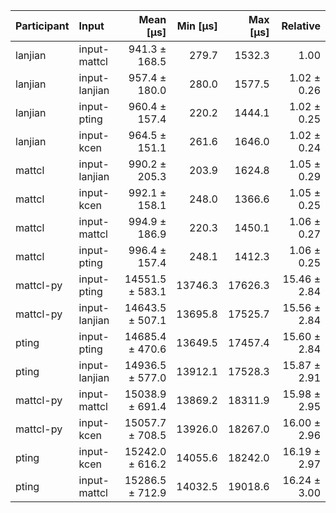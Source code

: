 | Participant | Input | Mean [µs] | Min [µs] | Max [µs] | Relative |
|:---|:---|---:|---:|---:|---:|
| lanjian | input-mattcl | 941.3 ± 168.5 | 279.7 | 1532.3 | 1.00 |
| lanjian | input-lanjian | 957.4 ± 180.0 | 280.0 | 1577.5 | 1.02 ± 0.26 |
| lanjian | input-pting | 960.4 ± 157.4 | 220.2 | 1444.1 | 1.02 ± 0.25 |
| lanjian | input-kcen | 964.5 ± 151.1 | 261.6 | 1646.0 | 1.02 ± 0.24 |
| mattcl | input-lanjian | 990.2 ± 205.3 | 203.9 | 1624.8 | 1.05 ± 0.29 |
| mattcl | input-kcen | 992.1 ± 158.1 | 248.0 | 1366.6 | 1.05 ± 0.25 |
| mattcl | input-mattcl | 994.9 ± 186.9 | 220.3 | 1450.1 | 1.06 ± 0.27 |
| mattcl | input-pting | 996.4 ± 157.4 | 248.1 | 1412.3 | 1.06 ± 0.25 |
| mattcl-py | input-pting | 14551.5 ± 583.1 | 13746.3 | 17626.3 | 15.46 ± 2.84 |
| mattcl-py | input-lanjian | 14643.5 ± 507.1 | 13695.8 | 17525.7 | 15.56 ± 2.84 |
| pting | input-pting | 14685.4 ± 470.6 | 13649.5 | 17457.4 | 15.60 ± 2.84 |
| pting | input-lanjian | 14936.5 ± 577.0 | 13912.1 | 17528.3 | 15.87 ± 2.91 |
| mattcl-py | input-mattcl | 15038.9 ± 691.4 | 13869.2 | 18311.9 | 15.98 ± 2.95 |
| mattcl-py | input-kcen | 15057.7 ± 708.5 | 13926.0 | 18267.0 | 16.00 ± 2.96 |
| pting | input-kcen | 15242.0 ± 616.2 | 14055.6 | 18242.0 | 16.19 ± 2.97 |
| pting | input-mattcl | 15286.5 ± 712.9 | 14032.5 | 19018.6 | 16.24 ± 3.00 |
